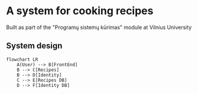 # A system for cooking recipes

Built as part of the "Programų sistemų kūrimas" module at Vilnius University

## System design

```mermaid
flowchart LR
    A(User) --> B[FrontEnd]
    B --> C[Recipes]
    B --> D[Identity]
    C --> E[Recipes DB]
    D --> F[Identity DB]
```
